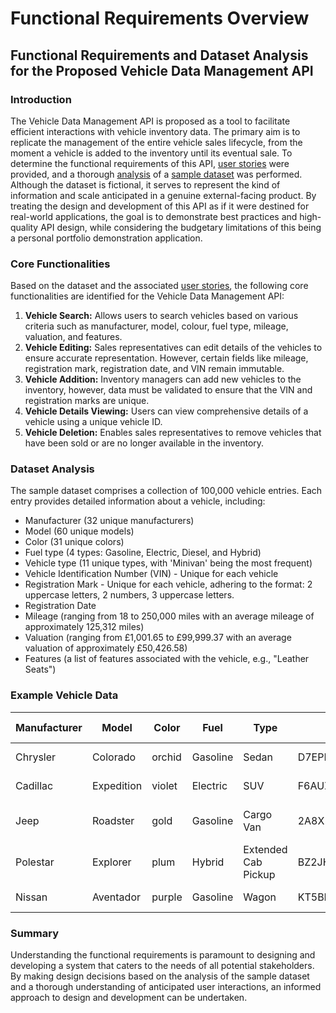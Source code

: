 # Functional Requirements Overview

## **Functional Requirements and Dataset Analysis for the Proposed Vehicle Data Management API**

### Introduction

The Vehicle Data Management API is proposed as a tool to facilitate efficient interactions with vehicle inventory data. The primary aim is to replicate the management of the entire vehicle sales lifecycle, from the moment a vehicle is added to the inventory until its eventual sale. To determine the functional requirements of this API, [user stories](functional-requirements/user-stories.md) were provided, and a thorough [analysis](./#dataset-analysis) of a [sample dataset](./#example-vehicle-data) was performed. Although the dataset is fictional, it serves to represent the kind of information and scale anticipated in a genuine external-facing product. By treating the design and development of this API as if it were destined for real-world applications, the goal is to demonstrate best practices and high-quality API design, while considering the budgetary limitations of this being a personal portfolio demonstration application.

### Core Functionalities

Based on the dataset and the associated [user stories](functional-requirements/user-stories.md), the following core functionalities are identified for the Vehicle Data Management API:

1. **Vehicle Search:** Allows users to search vehicles based on various criteria such as manufacturer, model, colour, fuel type, mileage, valuation, and features.
2. **Vehicle Editing:** Sales representatives can edit details of the vehicles to ensure accurate representation. However, certain fields like mileage, registration mark, registration date, and VIN remain immutable.
3. **Vehicle Addition:** Inventory managers can add new vehicles to the inventory, however, data must be validated to ensure that the VIN and registration marks are unique.
4. **Vehicle Details Viewing:** Users can view comprehensive details of a vehicle using a unique vehicle ID.
5. **Vehicle Deletion:** Enables sales representatives to remove vehicles that have been sold or are no longer available in the inventory.

### Dataset Analysis

The sample dataset comprises a collection of 100,000 vehicle entries. Each entry provides detailed information about a vehicle, including:

* Manufacturer (32 unique manufacturers)
* Model (60 unique models)
* Color (31 unique colors)
* Fuel type (4 types: Gasoline, Electric, Diesel, and Hybrid)
* Vehicle type (11 unique types, with 'Minivan' being the most frequent)
* Vehicle Identification Number (VIN) - Unique for each vehicle
* Registration Mark - Unique for each vehicle, adhering to the format: 2 uppercase letters, 2 numbers, 3 uppercase letters.
* Registration Date
* Mileage (ranging from 18 to 250,000 miles with an average mileage of approximately 125,312 miles)
* Valuation (ranging from £1,001.65 to £99,999.37 with an average valuation of approximately £50,426.58)
* Features (a list of features associated with the vehicle, e.g., "Leather Seats")

### Example Vehicle Data

| Manufacturer | Model      | Color  | Fuel     | Type                | VIN               | Registration Mark | Registration Date        | Mileage | Valuation | Features                                               |
| ------------ | ---------- | ------ | -------- | ------------------- | ----------------- | ----------------- | ------------------------ | ------- | --------- | ------------------------------------------------------ |
| Chrysler     | Colorado   | orchid | Gasoline | Sedan               | D7EPHPD8STMZ89414 | GN04FDP           | 2022-10-11T00:35:24.523Z | 216906  | 73153.85  | \["Leather Seats"]                                     |
| Cadillac     | Expedition | violet | Electric | SUV                 | F6AUZSMLWANH86964 | GM47HUI           | 2010-04-28T00:17:03.533Z | 66567   | 20684.58  | \[]                                                    |
| Jeep         | Roadster   | gold   | Gasoline | Cargo Van           | 2A8X5BNE3AWD48236 | VD31ZJR           | 2014-09-17T19:48:34.023Z | 114848  | 68434.02  | \["Heated Seats","Towbar","Parking Sensors","Sunroof"] |
| Polestar     | Explorer   | plum   | Hybrid   | Extended Cab Pickup | BZ2JHLUG60S327958 | KJ41GOV           | 2009-10-21T06:24:51.242Z | 149861  | 44723.73  | \["Cruise Control"]                                    |
| Nissan       | Aventador  | purple | Gasoline | Wagon               | KT5BB2X72ZY516511 | US79EVF           | 2010-08-13T23:13:20.998Z | 105772  | 92495.43  | \["Leather Seats"]                                     |

### Summary

Understanding the functional requirements is paramount to designing and developing a system that caters to the needs of all potential stakeholders. By making design decisions based on the analysis of the sample dataset and a thorough understanding of anticipated user interactions, an informed approach to design and development can be undertaken.
